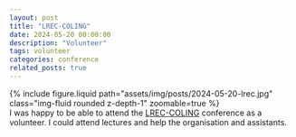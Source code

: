 ```yaml
---
layout: post
title: "LREC-COLING"
date: 2024-05-20 00:00:00
description: "Volunteer"
tags: volunteer
categories: conference
related_posts: true
---
```


<div class="row mt-3">
    <div class="col-sm mt-3 mt-md-0">
        {% include figure.liquid path="assets/img/posts/2024-05-20-lrec.jpg" class="img-fluid rounded z-depth-1" zoomable=true %}
    </div>
    <div class="col-sm mt-3 mt-md-0">
        I was happy to be able to attend the <a href="https://lrec-coling-2024.org/">LREC-COLING</a> conference as a volunteer. I could attend lectures and help the organisation and assistants.
    </div>
</div>

